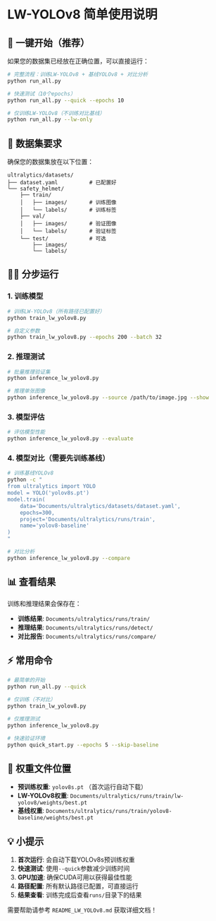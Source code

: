 # LW-YOLOv8 简单使用说明

## 🚀 一键开始（推荐）

如果您的数据集已经放在正确位置，可以直接运行：

```bash
# 完整流程：训练LW-YOLOv8 + 基线YOLOv8 + 对比分析
python run_all.py

# 快速测试（10个epochs）
python run_all.py --quick --epochs 10

# 仅训练LW-YOLOv8（不训练对比基线）
python run_all.py --lw-only
```

## 📁 数据集要求

确保您的数据集放在以下位置：
```
ultralytics/datasets/
├── dataset.yaml          # 已配置好
└── safety_helmet/
    ├── train/
    │   ├── images/       # 训练图像
    │   └── labels/       # 训练标签
    ├── val/
    │   ├── images/       # 验证图像
    │   └── labels/       # 验证标签
    └── test/             # 可选
        ├── images/
        └── labels/
```

## 🏃‍♂️ 分步运行

### 1. 训练模型
```bash
# 训练LW-YOLOv8（所有路径已配置好）
python train_lw_yolov8.py

# 自定义参数
python train_lw_yolov8.py --epochs 200 --batch 32
```

### 2. 推理测试
```bash
# 批量推理验证集
python inference_lw_yolov8.py

# 推理单张图像
python inference_lw_yolov8.py --source /path/to/image.jpg --show
```

### 3. 模型评估
```bash
# 评估模型性能
python inference_lw_yolov8.py --evaluate
```

### 4. 模型对比（需要先训练基线）
```bash
# 训练基线YOLOv8
python -c "
from ultralytics import YOLO
model = YOLO('yolov8s.pt')
model.train(
    data='Documents/ultralytics/datasets/dataset.yaml',
    epochs=300,
    project='Documents/ultralytics/runs/train',
    name='yolov8-baseline'
)
"

# 对比分析
python inference_lw_yolov8.py --compare
```

## 📊 查看结果

训练和推理结果会保存在：
- **训练结果**: `Documents/ultralytics/runs/train/`
- **推理结果**: `Documents/ultralytics/runs/detect/`
- **对比报告**: `Documents/ultralytics/runs/compare/`

## ⚡ 常用命令

```bash
# 最简单的开始
python run_all.py --quick

# 仅训练（不对比）
python train_lw_yolov8.py

# 仅推理测试
python inference_lw_yolov8.py

# 快速验证环境
python quick_start.py --epochs 5 --skip-baseline
```

## 🔧 权重文件位置

- **预训练权重**: `yolov8s.pt` （首次运行自动下载）
- **LW-YOLOv8权重**: `Documents/ultralytics/runs/train/lw-yolov8/weights/best.pt`
- **基线权重**: `Documents/ultralytics/runs/train/yolov8-baseline/weights/best.pt`

## 💡 小提示

1. **首次运行**: 会自动下载YOLOv8s预训练权重
2. **快速测试**: 使用`--quick`参数减少训练时间
3. **GPU加速**: 确保CUDA可用以获得最佳性能
4. **路径配置**: 所有默认路径已配置，可直接运行
5. **结果查看**: 训练完成后查看`runs/`目录下的结果

需要帮助请参考 `README_LW_YOLOv8.md` 获取详细文档！ 